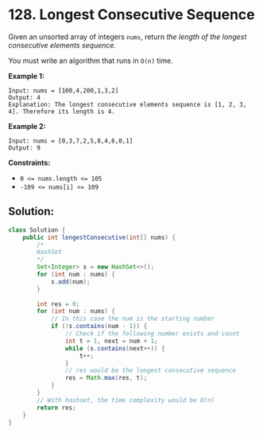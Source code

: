# 128. Longest Consecutive Sequence

Given an unsorted array of integers `nums`, return *the length of the longest consecutive elements sequence.*

You must write an algorithm that runs in `O(n)` time.

 

**Example 1:**

```
Input: nums = [100,4,200,1,3,2]
Output: 4
Explanation: The longest consecutive elements sequence is [1, 2, 3, 4]. Therefore its length is 4.
```

**Example 2:**

```
Input: nums = [0,3,7,2,5,8,4,6,0,1]
Output: 9
```

 

**Constraints:**

- `0 <= nums.length <= 105`
- `-109 <= nums[i] <= 109`



## Solution:

```java
class Solution {
    public int longestConsecutive(int[] nums) {
        /*
        HashSet
        */
        Set<Integer> s = new HashSet<>();
        for (int num : nums) {
            s.add(num);
        }
        
        int res = 0;
        for (int num : nums) {
            // In this case the num is the starting number
            if (!s.contains(num - 1)) {
                // Check if the following number exists and count
                int t = 1, next = num + 1;
                while (s.contains(next++)) {
                    t++;
                }
                // res would be the longest consecutive sequence
                res = Math.max(res, t);
            }
        }
        // With hashset, the time complexity would be O(n)
        return res;
    }
}
```

